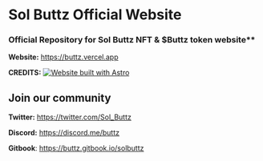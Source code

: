 # Sol Buttz Official Website
### Official Repository for Sol Buttz NFT & $Buttz token website**

**Website:** https://buttz.vercel.app

**CREDITS:**
[![Website built with Astro](https://astro.badg.es/v1/built-with-astro.svg)](https://astro.build)


## Join our community
**Twitter:** https://twitter.com/Sol_Buttz

**Discord:** https://discord.me/buttz

**Gitbook**: https://buttz.gitbook.io/solbuttz
